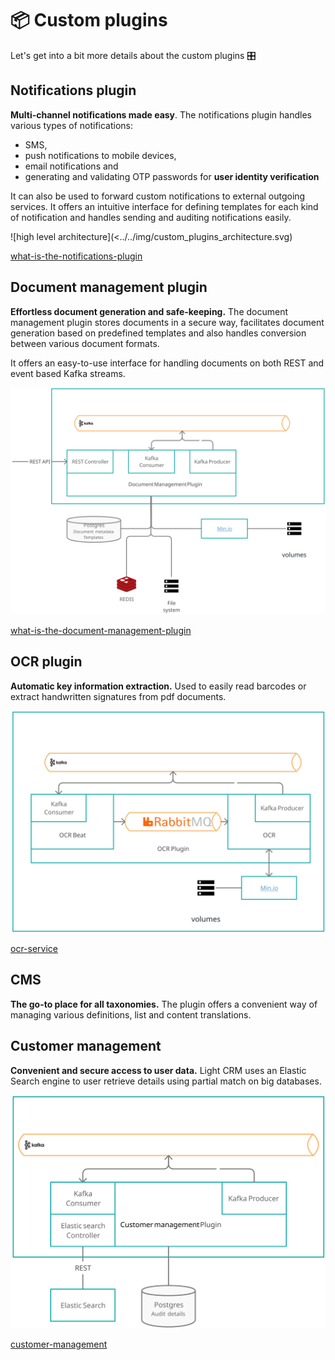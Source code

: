 # 📦 Custom plugins

Let's get into a bit more details about the custom plugins 🎛️

## Notifications plugin

**Multi-channel notifications made easy**. The notifications plugin handles various types of notifications:&#x20;

* SMS,&#x20;
* push notifications to mobile devices,
* email notifications and
* generating and validating OTP passwords for **user identity verification**

It can also be used to forward custom notifications to external outgoing services. It offers an intuitive interface for defining templates for each kind of notification and handles sending and auditing notifications easily.&#x20;

![high level architecture](<../../img/custom_plugins_architecture.svg)


[what-is-the-notifications-plugin](../notifications-plugin/what-is-the-notifications-plugin)


## Document management plugin

**Effortless document generation and safe-keeping.** The document management plugin stores documents in a secure way, facilitates document generation based on predefined templates and also handles conversion between various document formats.&#x20;

It offers an easy-to-use interface for handling documents on both REST and event based Kafka streams.

![high level architecture](../../img/document_service_architecture.svg)


[what-is-the-document-management-plugin](../documents-plugin/what-is-the-document-management-plugin.md)


## OCR plugin

**Automatic key information extraction.** Used to easily read barcodes or extract handwritten signatures from pdf documents.

![](../../img/ocr_plugin_archi.svg)


[ocr-service](custom-plugins/ocr-service)


## CMS

**The go-to place for all taxonomies.** The plugin offers a convenient way of managing various definitions, list and content translations.

## Customer management

**Convenient and secure access to user data.** Light CRM uses an Elastic Search engine to user retrieve details using partial match on big databases.

![](../../img/crm_plugin_archi.svg)

[customer-management](custom-plugins/customer-management/)
